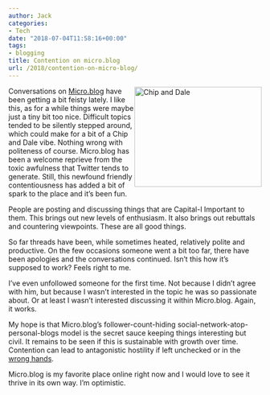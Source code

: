 ```yaml
---
author: Jack
categories:
- Tech
date: "2018-07-04T11:58:16+00:00"
tags:
- blogging
title: Contention on micro.blog
url: /2018/contention-on-micro-blog/
---
```

<img src="/img/2018/07/NewImage.png" alt="Chip and Dale" title="NewImage.png" border="0" width="253" height="199" style="float:right;" />

Conversations on [Micro.blog][1] have been getting a bit feisty lately. I like this, as for a while things were maybe just a tiny bit too nice. Difficult topics tended to be silently stepped around, which could make for a bit of a Chip and Dale vibe. Nothing wrong with politeness of course. Micro.blog has been a welcome reprieve from the toxic awfulness that Twitter tends to generate. Still, this newfound friendly contentiousness has added a bit of spark to the place and it&#8217;s been fun.

People are posting and discussing things that are Capital-I Important to them. This brings out new levels of enthusiasm. It also brings out rebuttals and countering viewpoints. These are all good things.

So far threads have been, while sometimes heated, relatively polite and productive. On the few occasions someone went a bit too far, there have been apologies and the conversations continued. Isn&#8217;t this how it&#8217;s supposed to work? Feels right to me.

I&#8217;ve even unfollowed someone for the first time. Not because I didn&#8217;t agree with him, but because I wasn&#8217;t interested in the topic he was so passionate about. Or at least I wasn&#8217;t interested discussing it within Micro.blog. Again, it works.

My hope is that Micro.blog&#8217;s follower-count-hiding social-network-atop-personal-blogs model is the secret sauce keeping things interesting but civil. It remains to be seen if this is sustainable with growth over time. Contention can lead to antagonistic hostility if left unchecked or in the [wrong hands][2].

Micro.blog is my favorite place online right now and I would love to see it thrive in its own way. I&#8217;m optimistic.

 [1]: https://micro.blog
 [2]: https://twitter.com/jack